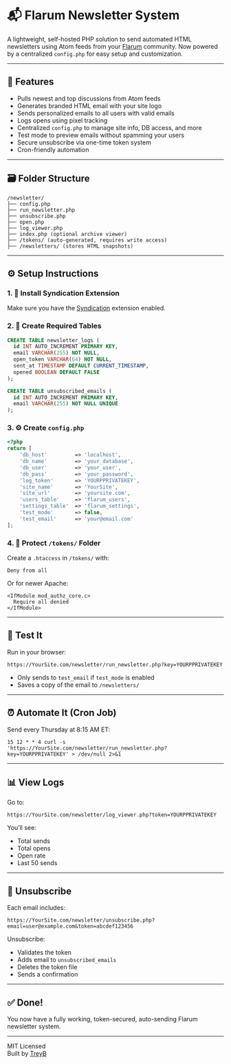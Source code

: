 # 📬 Flarum Newsletter System

A lightweight, self-hosted PHP solution to send automated HTML newsletters using Atom feeds from your [Flarum](https://flarum.org) community. Now powered by a centralized `config.php` for easy setup and customization.

---

## 🔧 Features

- Pulls newest and top discussions from Atom feeds
- Generates branded HTML email with your site logo
- Sends personalized emails to all users with valid emails
- Logs opens using pixel tracking
- Centralized `config.php` to manage site info, DB access, and more
- Test mode to preview emails without spamming your users
- Secure unsubscribe via one-time token system
- Cron-friendly automation

---

## 🗃 Folder Structure

```
/newsletter/
├── config.php
├── run_newsletter.php
├── unsubscribe.php
├── open.php
├── log_viewer.php
├── index.php (optional archive viewer)
├── /tokens/ (auto-generated, requires write access)
├── /newsletters/ (stores HTML snapshots)
```

---

## ⚙️ Setup Instructions

### 1. 🔌 Install Syndication Extension

Make sure you have the [Syndication](https://discuss.flarum.org/d/27687-syndication-rss-atom-feeds) extension enabled.

### 2. 🧱 Create Required Tables

```sql
CREATE TABLE newsletter_logs (
  id INT AUTO_INCREMENT PRIMARY KEY,
  email VARCHAR(255) NOT NULL,
  open_token VARCHAR(64) NOT NULL,
  sent_at TIMESTAMP DEFAULT CURRENT_TIMESTAMP,
  opened BOOLEAN DEFAULT FALSE
);

CREATE TABLE unsubscribed_emails (
  id INT AUTO_INCREMENT PRIMARY KEY,
  email VARCHAR(255) NOT NULL UNIQUE
);
```

### 3. ⚙️ Create `config.php`

```php
<?php
return [
    'db_host'         => 'localhost',
    'db_name'         => 'your_database',
    'db_user'         => 'your_user',
    'db_pass'         => 'your_password',
    'log_token'       => 'YOURPPRIVATEKEY',
    'site_name'       => 'YourSite',
    'site_url'        => 'yoursite.com',
    'users_table'     => 'flarum_users',
    'settings_table'  => 'flarum_settings',
    'test_mode'       => false,
    'test_email'      => 'your@email.com'
];
```

### 4. 🔐 Protect `/tokens/` Folder

Create a `.htaccess` in `/tokens/` with:

```
Deny from all
```

Or for newer Apache:

```
<IfModule mod_authz_core.c>
  Require all denied
</IfModule>
```

---

## 🧪 Test It

Run in your browser:

```
https://YourSite.com/newsletter/run_newsletter.php?key=YOURPPRIVATEKEY
```

- Only sends to `test_email` if `test_mode` is enabled
- Saves a copy of the email to `/newsletters/`

---

## ⏰ Automate It (Cron Job)

Send every Thursday at 8:15 AM ET:

```
15 12 * * 4 curl -s 'https://YourSite.com/newsletter/run_newsletter.php?key=YOURPPRIVATEKEY' > /dev/null 2>&1
```

---

## 📊 View Logs

Go to:

```
https://YourSite.com/newsletter/log_viewer.php?token=YOURPPRIVATEKEY
```

You’ll see:
- Total sends
- Total opens
- Open rate
- Last 50 sends

---

## 🛑 Unsubscribe

Each email includes:

```
https://YourSite.com/newsletter/unsubscribe.php?email=user@example.com&token=abcdef123456
```

Unsubscribe:
- Validates the token
- Adds email to `unsubscribed_emails`
- Deletes the token file
- Sends a confirmation

---

## ✅ Done!

You now have a fully working, token-secured, auto-sending Flarum newsletter system.

---

MIT Licensed  
Built by [TreyB](https://treyb.com)
